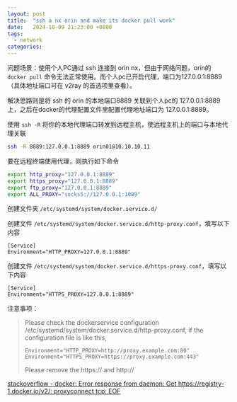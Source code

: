 ```yaml
---
layout: post
title:  "ssh a nx orin and make its docker pull work"
date:   2024-10-09 21:23:00 +0800
tags: 
  - network
categories:
---
```


问题场景：使用个人PC通过 ssh 连接到 orin nx，但由于网络问题，orin的 `docker pull` 命令无法正常使用。而个人pc已开启代理，端口为127.0.0.1:8889（具体地址端口可在 v2ray 的首选项里查看）。

解决思路则是将 ssh 的 orin 的本地端口8889 关联到个人pc的 127.0.0.1:8889 上，之后在docker的代理配置文件里配置代理地址端口为 127.0.0.1:8889。

使用 `ssh -R` 将你的本地代理端口转发到远程主机，使远程主机上的端口与本地代理关联
```sh
ssh -R 8889:127.0.0.1:8889 orin01@10.10.10.11
```

要在远程终端使用代理，则执行如下命令
```sh
export http_proxy="127.0.0.1:8889"
export https_proxy="127.0.0.1:8889"
export ftp_proxy="127.0.0.1:8889"
export ALL_PROXY="socks5://127.0.0.1:1089"
```

创建文件夹 `/etc/systemd/system/docker.service.d/`

创建文件 `/etc/systemd/system/docker.service.d/http-proxy.conf`，填写以下内容
```
[Service]
Environment="HTTP_PROXY=127.0.0.1:8889"
```

创建文件 `/etc/systemd/system/docker.service.d/https-proxy.conf`，填写以下内容
```
[Service]
Environment="HTTPS_PROXY=127.0.0.1:8889"
```

注意事项：
>Please check the dockerservice configuration /etc/systemd/system/docker.service.d/http-proxy.conf, if the configuration file is like this,
>```[Service]
>Environment="HTTP_PROXY=http://proxy.example.com:80"
>Environment="HTTPS_PROXY=https://proxy.example.com:443"
>```
>Please remove the https:// and http://

[stackoverflow - docker: Error response from daemon: Get https://registry-1.docker.io/v2/: proxyconnect tcp: EOF](https://stackoverflow.com/questions/64137423/docker-error-response-from-daemon-get-https-registry-1-docker-io-v2-proxyc)